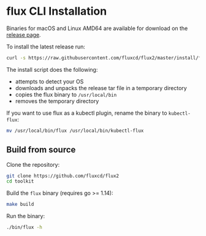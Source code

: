 # flux CLI Installation

Binaries for macOS and Linux AMD64 are available for download on the 
[release page](https://github.com/fluxcd/flux2/releases).

To install the latest release run:

```bash
curl -s https://raw.githubusercontent.com/fluxcd/flux2/master/install/flux.sh | sudo bash
```

The install script does the following:
* attempts to detect your OS
* downloads and unpacks the release tar file in a temporary directory
* copies the flux binary to `/usr/local/bin`
* removes the temporary directory

If you want to use flux as a kubectl plugin, rename the binary to `kubectl-flux`:

```sh
mv /usr/local/bin/flux /usr/local/bin/kubectl-flux
```

## Build from source

Clone the repository:

```bash
git clone https://github.com/fluxcd/flux2
cd toolkit
```

Build the `flux` binary (requires go >= 1.14):

```bash
make build
```

Run the binary:

```bash
./bin/flux -h
```
